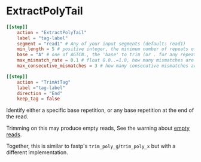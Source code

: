 # ExtractPolyTail


```toml
[[step]]
    action = "ExtractPolyTail"
    label = "tag-label"
    segment = "read1" # Any of your input segments (default: read1)
    min_length = 5 # positive integer, the minimum number of repeats of the base
    base = "A" # one of AGTCN., the 'base' to trim (or . for any repeated base)
    max_mismatch_rate = 0.1 # float 0.0..=1.0, how many mismatches are allowed in the repeat
    max_consecutive_mismatches = 3 # how many consecutive mismatches are allowed

[[step]]
    action = "TrimAtTag"
    label ="tag-label"
    direction = "End"
    keep_tag = false
```

Identify either a specific base repetition, or any base repetition at the end of the read.

Trimming on this may produce empty reads, See the warning about [empty reads](#empty-reads).

Together, this is similar to fastp's `trim_poly_g`/`trim_poly_x` but with a different implementation.